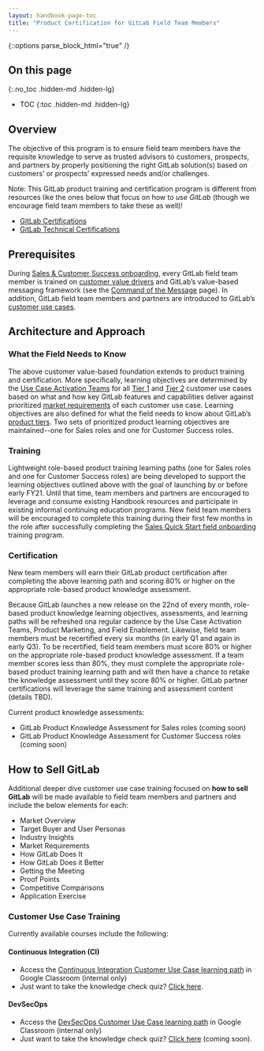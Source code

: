 ```yaml
---
layout: handbook-page-toc
title: "Product Certification for GitLab Field Team Members"
---
```


{::options parse_block_html="true" /}

## On this page
{:.no_toc .hidden-md .hidden-lg}

- TOC
{:toc .hidden-md .hidden-lg}

## Overview

The objective of this program is to ensure field team members have the requisite knowledge to serve as trusted advisors to customers, prospects, and partners by properly positioning the right GitLab solution(s) based on customers’ or prospects’ expressed needs and/or challenges. 

Note: This GitLab product training and certification program is different from resources like the ones below that focus on how to _use GitLab_ (though we encourage field team members to take these as well)! 
- [GitLab Certifications](/handbook/people-group/learning-and-development/certifications/)
- [GitLab Technical Certifications](/handbook/customer-success/professional-services-engineering/gitlab-technical-certifications/)

## Prerequisites

During [Sales & Customer Success onboarding](/handbook/sales/onboarding/), every GitLab field team member is trained on [customer value drivers](/handbook/sales/command-of-the-message/#customer-value-drivers) and GitLab’s value-based messaging framework (see the [Command of the Message](/handbook/sales/command-of-the-message/) page). In addition, GitLab field team members and partners are introduced to GitLab’s [customer use cases](/handbook/use-cases/).

## Architecture and Approach

### What the Field Needs to Know

The above customer value-based foundation extends to product training and certification. More specifically, learning objectives are determined by the [Use Case Activation Teams](/handbook/marketing/strategic-marketing/usecase-gtm/#use-case-activation-team) for all [Tier 1](/handbook/marketing/strategic-marketing/usecase-gtm/#tier-1) and [Tier 2](/handbook/marketing/strategic-marketing/usecase-gtm/#tier-2) customer use cases based on what and how key GitLab features and capabilities deliver against prioritized [market requirements](/handbook/marketing/strategic-marketing/usecase-gtm/#market-requirements) of each customer use case. Learning objectives are also defined for what the field needs to know about GitLab’s [product tiers](/handbook/marketing/strategic-marketing/tiers/). Two sets of prioritized product learning objectives are maintained--one for Sales roles and one for Customer Success roles.

### Training 

Lightweight role-based product training learning paths (one for Sales roles and one for Customer Success roles) are being developed to support the learning objectives outlined above with the goal of launching by or before early FY21. Until that time, team members and partners are encouraged to leverage and consume existing Handbook resources and participate in existing informal continuing education programs. New field team members will be encouraged to complete this training during their first few months in the role after successfully completing the [Sales Quick Start field onboarding](/handbook/sales/onboarding/) training program.

### Certification

New team members will earn their GitLab product certification after completing the above learning path and scoring 80% or higher on the appropriate role-based product knowledge assessment.

Because GitLab launches a new release on the 22nd of every month, role-based product knowledge learning objectives, assessments, and learning paths will be refreshed ona regular cadence by the Use Case Activation Teams, Product Marketing, and Field Enablement. Likewise, field team members must be recertified every six months (in early Q1 and again in early Q3). To be recertified, field team members must score 80% or higher on the appropriate role-based product knowledge assessment. If a team member scores less than 80%, they must complete the appropriate role-based product training learning path and will then have a chance to retake the knowledge assessment until they score 80% or higher. GitLab partner certifications will leverage the same training and assessment content (details TBD).

Current product knowledge assessments:
- GitLab Product Knowledge Assessment for Sales roles (coming soon)
- GitLab Product Knowledge Assessment for Customer Success roles (coming soon)

## How to Sell GitLab

Additional deeper dive customer use case training focused on **how to sell GitLab** will be made available to field team members and partners and include the below elements for each:
- Market Overview
- Target Buyer and User Personas
- Industry Insights
- Market Requirements
- How GitLab Does It
- How GitLab Does it Better
- Getting the Meeting
- Proof Points
- Competitive Comparisons
- Application Exercise

### Customer Use Case Training 

Currently available courses include the following:

#### Continuous Integration (CI)

- Access the [Continuous Integration Customer Use Case learning path](https://classroom.google.com/c/ODA3MDM2NDkzODFa?cjc=4oy74tz) in Google Classroom (internal only)
- Just want to take the knowledge check quiz? [Click here](https://forms.gle/SYcjEptqKyfohUHx7). 

#### DevSecOps

- Access the [DevSecOps Customer Use Case learning path](https://classroom.google.com/c/MTI4MzkzMDA0NTg5?cjc=g3q2snm) in Google Classroom (internal only)
- Just want to take the knowledge check quiz? [Click here](TBD) (coming soon).
